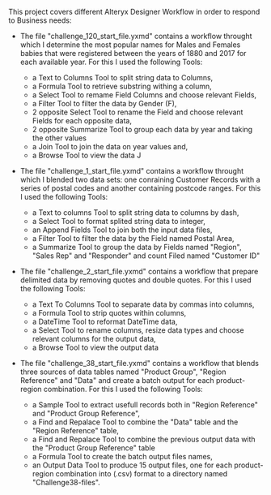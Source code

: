 
This project covers different Alteryx Designer Workflow in order to respond to Business needs:  

* The file "challenge_120_start_file.yxmd" contains a workflow throught which I determine the most popular names for Males and Females babies that were registered between the years of 1880 and 2017 for each available year. For this I used the following Tools:
  * a Text to Columns Tool to split string data to Columns,
  * a Formula Tool to retrieve substring withing a column,
  * a Select Tool to remame Field Columns and choose relevant Fields,
  * a Filter Tool to filter the data by Gender (F),
  * 2 opposite Select Tool to rename the Field and choose relevant Fields for each opposite data,
  * 2 opposite Summarize Tool to group each data by year and taking the other values
  * a Join Tool to join the data on year values and,
  * a Browse Tool to view the data J          

* The file "challenge_1_start_file.yxmd" contains a workflow throught which I blended two data sets: one conraining Customer Records with a series of postal codes and another containing postcode ranges. For this I used the following Tools:
  * a Text to columns Tool to split string data to columns by dash,
  * a Select Tool to format splited string data to integer,
  * an Append Fields Tool to join both the input data files,
  * a Filter Tool to filter the data by the Field named Postal Area,
  * a Summarize Tool to group the data by Fields named "Region", "Sales Rep" and "Responder" and count Filed named "Customer ID"      

* The file "challenge_2_start_file.yxmd" contains a workflow that prepare delimited data by removing quotes and double quotes. For this I used the following Tools:
  * a Text To Columns Tool to separate data by commas into columns, 
  * a Formula Tool to strip quotes within columns,
  * a DateTime Tool to reformat DateTime data,
  * a Select Tool to rename columns, resize data types and choose relevant columns for the output data,
  * a Browse Tool to view the output data

* The file "challenge_38_start_file.yxmd" contains a workflow that blends three sources of data tables named "Product Group", "Region Reference" and "Data" and create a batch output for each product-region combination. For this I used the following Tools:
  * a Sample Tool to extract usefull records both in "Region Reference" and "Product Group Reference",
  * a Find and Repalace Tool to combine the "Data" table and the "Region Reference" table,
  * a Find and Repalace Tool to combine the previous output data with the "Product Group Reference" table
  * a Formula Tool to create the batch output files names,
  * an Output Data Tool to produce 15 output files, one for each product-region combination into (.csv) format to a directory named "Challenge38-files".



